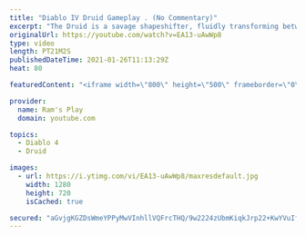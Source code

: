 ```yaml
---
title: "Diablo IV Druid Gameplay . (No Commentary)"
excerpt: "The Druid is a savage shapeshifter, fluidly transforming between the forms of a towering bear or a vicious werewolf to fight alongside the creatures of the wild."
originalUrl: https://youtube.com/watch?v=EA13-uAwWp8
type: video
length: PT21M2S
publishedDateTime: 2021-01-26T11:13:29Z
heat: 80

featuredContent: "<iframe width=\"800\" height=\"500\" frameborder=\"0\" src=\"https://www.youtube.com/embed/EA13-uAwWp8\" allow=\"accelerometer; autoplay; encrypted-media; gyroscope; picture-in-picture\" allowfullscreen></iframe>"

provider:
  name: Ram's Play
  domain: youtube.com

topics:
  - Diablo 4
  - Druid

images:
  - url: https://i.ytimg.com/vi/EA13-uAwWp8/maxresdefault.jpg
    width: 1280
    height: 720
    isCached: true

secured: "aGvjgKGZDsWmeYPPyMwVInhllVQFrcTHQ/9w2224zUbmKiqkJrp22+KwYVuIfPHYZKu1z1SB0AxPFlpK+4xjZmDnb8aM/lmbgXMOTibNHIp+WUSDlRQQYzAFIF0mEhh2R1UEXr2EAkxgxHLpkft9pOSICXm+95/Us67pi9v88O8CcfUrR3p5dpfvSv5Gprq+4/u41ZRYjMc5rp1QQrjqXjM4r9qDPgsIBQ2AnRMI0jVktyrWNAeQSigzNymz2bG7VJyRvvVzuBECp7lN6DQYFnPKkA5by9dL/gWBCuwpTMO3nUKBR1UNddkO1kpUSgRU6hpgSGCCzUqWnxc8rFAMFAtX5Dn0K98QLiQcBC3l9OSY052lMqV9WvRLYi9J+a7qmpzmtEqzYPLk/P5FS6sIOh5KRKTQS60CCvayt/g3uuojkKYL8R1w/c62/UCWevIk;xMKqJg3OvxqL2bebkLpWAg=="
---
```


